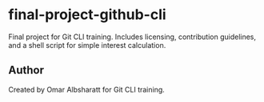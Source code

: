 # final-project-github-cli
Final project for Git CLI training. Includes licensing, contribution guidelines, and a shell script for simple interest calculation.
## Author
Created by Omar Albsharatt for Git CLI training.
